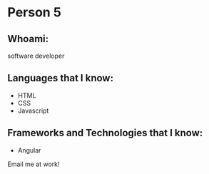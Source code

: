 # Person 5

## Whoami:
software developer


## Languages that I know:

- HTML
- CSS
- Javascript



## Frameworks and Technologies that I know:

- Angular


Email me at work!  
